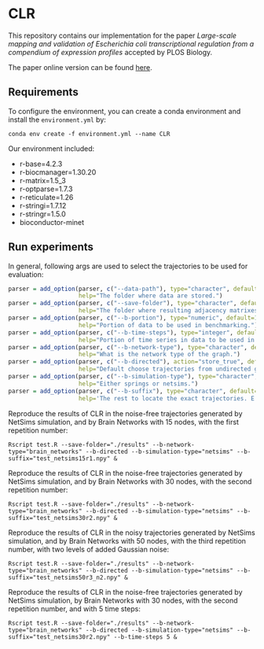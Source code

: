 # CLR

This repository contains our implementation for the paper *Large-scale mapping and validation of Escherichia coli transcriptional regulation from a compendium of expression profiles* accepted by PLOS Biology.

The paper online version can be found [here](https://journals.plos.org/plosbiology/article?id=10.1371/journal.pbio.0050008). 

## Requirements

To configure the environment, you can create a conda environment and install the `environment.yml` by:

```shell
conda env create -f environment.yml --name CLR
```

Our environment included:

- r-base=4.2.3
- r-biocmanager=1.30.20
- r-matrix=1.5_3
- r-optparse=1.7.3
- r-reticulate=1.26
- r-stringi=1.7.12
- r-stringr=1.5.0
- bioconductor-minet

## Run experiments

In general, following args are used to select the trajectories to be used for evaluation:

```R
parser = add_option(parser, c("--data-path"), type="character", default="/work/projects/bsimds/backup/src/simulations/",
                    help="The folder where data are stored.")
parser = add_option(parser, c("--save-folder"), type="character", default="",
                    help="The folder where resulting adjacency matrixes are stored.")
parser = add_option(parser, c("--b-portion"), type="numeric", default=1.0,
                    help="Portion of data to be used in benchmarking.")
parser = add_option(parser, c("--b-time-steps"), type="integer", default=49L,
                    help="Portion of time series in data to be used in benchmarking")
parser = add_option(parser, c("--b-network-type"), type="character", default="",
                    help="What is the network type of the graph.")
parser = add_option(parser, c("--b-directed"), action="store_true", default=FALSE,
                    help="Default choose trajectories from undirected graphs.")
parser = add_option(parser, c("--b-simulation-type"), type="character", default="",
                    help="Either springs or netsims.")
parser = add_option(parser, c("--b-suffix"), type="character", default="",
                    help='The rest to locate the exact trajectories. E.g. "50r1_n1" for 50 nodes, rep 1 and noise level 1. Or "50r1" for 50 nodes, rep 1 and noise free.')
```

Reproduce the results of CLR in the noise-free trajectories generated by NetSims simulation, and by Brain Networks with 15 nodes, with the first repetition number:

```shell
Rscript test.R --save-folder="./results" --b-network-type="brain_networks" --b-directed --b-simulation-type="netsims" --b-suffix="test_netsims15r1.npy" &
```

Reproduce the results of CLR in the noise-free trajectories generated by NetSims simulation, and by Brain Networks with 30 nodes, with the second repetition number:

```shell
Rscript test.R --save-folder="./results" --b-network-type="brain_networks" --b-directed --b-simulation-type="netsims" --b-suffix="test_netsims30r2.npy" &
```

Reproduce the results of CLR in the noisy trajectories generated by NetSims simulation, and by Brain Networks with 50 nodes, with the third repetition number, with two levels of added Gaussian noise:

```shell
Rscript test.R --save-folder="./results" --b-network-type="brain_networks" --b-directed --b-simulation-type="netsims" --b-suffix="test_netsims50r3_n2.npy" &
```

Reproduce the results of CLR in the noise-free trajectories generated by NetSims simulation, by Brain Networks with 30 nodes, with the second repetition number, and with 5 time steps:

```shell
Rscript test.R --save-folder="./results" --b-network-type="brain_networks" --b-directed --b-simulation-type="netsims" --b-suffix="test_netsims30r2.npy" --b-time-steps 5 &
```

